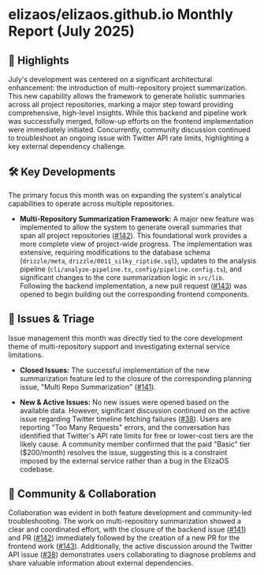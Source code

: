 # elizaos/elizaos.github.io Monthly Report (July 2025)

## 🚀 Highlights
July's development was centered on a significant architectural enhancement: the introduction of multi-repository project summarization. This new capability allows the framework to generate holistic summaries across all project repositories, marking a major step toward providing comprehensive, high-level insights. While this backend and pipeline work was successfully merged, follow-up efforts on the frontend implementation were immediately initiated. Concurrently, community discussion continued to troubleshoot an ongoing issue with Twitter API rate limits, highlighting a key external dependency challenge.

## 🛠️ Key Developments
The primary focus this month was on expanding the system's analytical capabilities to operate across multiple repositories.

- **Multi-Repository Summarization Framework:**
  A major new feature was implemented to allow the system to generate overall summaries that span all project repositories ([#142](https://github.com/elizaos/elizaos.github.io/pull/142)). This foundational work provides a more complete view of project-wide progress. The implementation was extensive, requiring modifications to the database schema (`drizzle/meta`, `drizzle/0011_silky_riptide.sql`), updates to the analysis pipeline (`cli/analyze-pipeline.ts`, `config/pipeline.config.ts`), and significant changes to the core summarization logic in `src/lib`. Following the backend implementation, a new pull request ([#143](https://github.com/elizaos/elizaos.github.io/pull/143)) was opened to begin building out the corresponding frontend components.

## 🐛 Issues & Triage
Issue management this month was directly tied to the core development theme of multi-repository support and investigating external service limitations.

- **Closed Issues:**
  The successful implementation of the new summarization feature led to the closure of the corresponding planning issue, "Multi Repo Summarization" ([#141](https://github.com/elizaos/elizaos.github.io/issues/141)).

- **New & Active Issues:**
  No new issues were opened based on the available data. However, significant discussion continued on the active issue regarding Twitter timeline fetching failures ([#38](https://github.com/elizaos/elizaos.github.io/issues/38)). Users are reporting "Too Many Requests" errors, and the conversation has identified that Twitter's API rate limits for free or lower-cost tiers are the likely cause. A community member confirmed that the paid "Basic" tier ($200/month) resolves the issue, suggesting this is a constraint imposed by the external service rather than a bug in the ElizaOS codebase.

## 💬 Community & Collaboration
Collaboration was evident in both feature development and community-led troubleshooting. The work on multi-repository summarization showed a clear and coordinated effort, with the closure of the backend issue ([#141](https://github.com/elizaos/elizaos.github.io/issues/141)) and PR ([#142](https://github.com/elizaos/elizaos.github.io/pull/142)) immediately followed by the creation of a new PR for the frontend work ([#143](https://github.com/elizaos/elizaos.github.io/pull/143)). Additionally, the active discussion around the Twitter API issue ([#38](https://github.com/elizaos/elizaos.github.io/issues/38)) demonstrates users collaborating to diagnose problems and share valuable information about external dependencies.